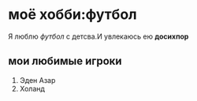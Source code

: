 # моё хобби:футбол

Я люблю _футбол_ с детсва.И увлекаюсь ею __досихпор__

## мои любимые игроки
1. Эден Азар
2. Холанд